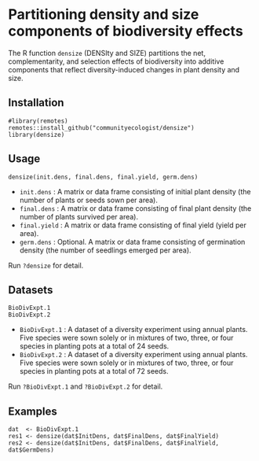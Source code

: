 # Partitioning density and size components of biodiversity effects
The R function `densize` (DENSIty and SIZE) partitions the net, complementarity, and selection effects of biodiversity into additive components that reflect diversity-induced changes in plant density and size.

## Installation
```{r}
#library(remotes)
remotes::install_github("communityecologist/densize")
library(densize)
```

## Usage
```{r}
densize(init.dens, final.dens, final.yield, germ.dens)
```
- `init.dens` : A matrix or data frame consisting of initial plant density (the number of plants or seeds sown per area).
- `final.dens` : A matrix or data frame consisting of final plant density (the number of plants survived per area).
- `final.yield` : A matrix or data frame consisting of final yield (yield per area).
- `germ.dens` : Optional. A matrix or data frame consisting of germination density (the number of seedlings emerged per area).

Run `?densize` for detail.

## Datasets
```{r}
BioDivExpt.1
BioDivExpt.2
```
- `BioDivExpt.1` : A dataset of a diversity experiment using annual plants. Five species were sown solely or in mixtures of two, three, or four species in planting pots at a total of 24 seeds.
- `BioDivExpt.2` : A dataset of a diversity experiment using annual plants. Five species were sown solely or in mixtures of two, three, or four species in planting pots at a total of 72 seeds.

Run `?BioDivExpt.1` and `?BioDivExpt.2` for detail.

## Examples
```{r}
dat  <- BioDivExpt.1
res1 <- densize(dat$InitDens, dat$FinalDens, dat$FinalYield)
res2 <- densize(dat$InitDens, dat$FinalDens, dat$FinalYield, dat$GermDens)
```
